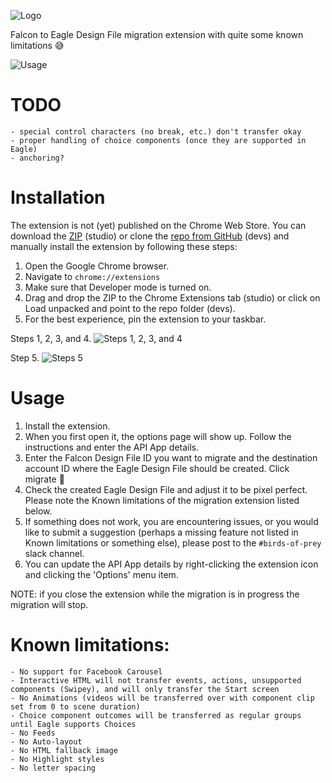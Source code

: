 ![Logo](https://github.com/celtra/birdsOfPrey/blob/master/assets/icon128.png)

Falcon to Eagle Design File migration extension with quite some known limitations 😅

![Usage](https://github.com/celtra/birdsOfPrey/blob/master/assets/falcon_to_eagle_migration.gif)

# TODO
    - special control characters (no break, etc.) don't transfer okay
    - proper handling of choice components (once they are supported in Eagle)
    - anchoring?

# Installation
The extension is not (yet) published on the Chrome Web Store. You can download the [ZIP](https://drive.google.com/file/d/1deo_b8cliPp8AZ2w6N8ax5-sSB67nW8h/view?usp=drive_link) (studio) or clone the [repo from GitHub](https://github.com/celtra/birdsOfPrey) (devs) and manually install the extension by following these steps:
1. Open the Google Chrome browser.
2. Navigate to `chrome://extensions`
3. Make sure that Developer mode is turned on.
4. Drag and drop the ZIP to the Chrome Extensions tab (studio) or click on Load unpacked and point to the repo folder (devs).
5. For the best experience, pin the extension to your taskbar.

Steps 1, 2, 3, and 4.
![Steps 1, 2, 3, and 4](https://github.com/celtra/birdsOfPrey/blob/master/assets/install_extension.png)

Step 5.
![Steps 5](https://github.com/celtra/birdsOfPrey/blob/master/assets/pin_to_taskbar.png)

# Usage
1. Install the extension.
2. When you first open it, the options page will show up. Follow the instructions and enter the API App details.
3. Enter the Falcon Design File ID you want to migrate and the destination account ID where the Eagle Design File should be created. Click migrate 🚀
4. Check the created Eagle Design File and adjust it to be pixel perfect. Please note the Known limitations of the migration extension listed below.
5. If something does not work, you are encountering issues, or you would like to submit a suggestion (perhaps a missing feature not listed in Known limitations or something else), please post to the `#birds-of-prey` slack channel.
6. You can update the API App details by right-clicking the extension icon and clicking the 'Options' menu item.

NOTE: if you close the extension while the migration is in progress the migration will stop.

# Known limitations:
    - No support for Facebook Carousel
    - Interactive HTML will not transfer events, actions, unsupported components (Swipey), and will only transfer the Start screen
    - No Animations (videos will be transferred over with component clip set from 0 to scene duration)
    - Choice component outcomes will be transferred as regular groups until Eagle supports Choices
    - No Feeds
    - No Auto-layout
    - No HTML fallback image
    - No Highlight styles
    - No letter spacing
